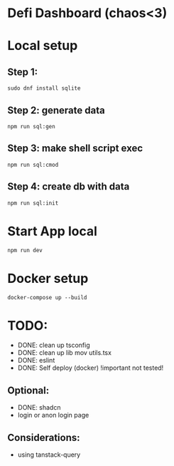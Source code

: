 # Defi Dashboard (chaos<3)

# Local setup
## Step 1:
`sudo dnf install sqlite`

## Step 2: generate data
`npm run sql:gen`

## Step 3: make shell script exec
`npm run sql:cmod`

## Step 4: create db with data
`npm run sql:init`

# Start App local
`npm run dev`

# Docker setup
`docker-compose up --build`

# TODO:
* DONE: clean up tsconfig
* DONE: clean up lib mov utils.tsx
* DONE: eslint
* DONE: Self deploy (docker) !important not tested!

## Optional:
* DONE: shadcn
* login or anon login page

## Considerations:
* using tanstack-query
